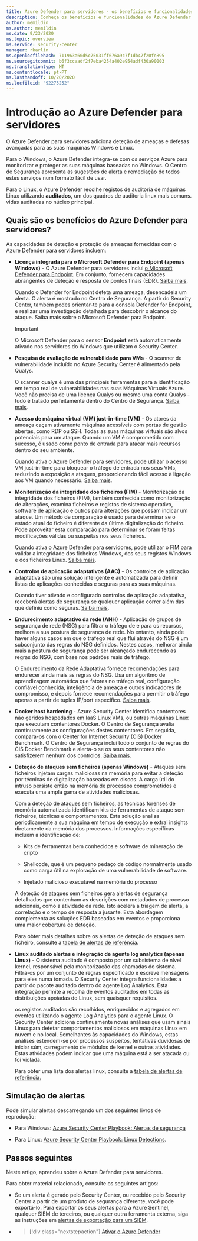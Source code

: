 ```yaml
---
title: Azure Defender para servidores - os benefícios e funcionalidades
description: Conheça os benefícios e funcionalidades do Azure Defender para servidores.
author: memildin
ms.author: memildin
ms.date: 9/23/2020
ms.topic: overview
ms.service: security-center
manager: rkarlin
ms.openlocfilehash: 711963a60d5c75031ff676a9c7f1db47f20fe895
ms.sourcegitcommit: b6f3ccaadf2f7eba4254a402e954adf430a90003
ms.translationtype: MT
ms.contentlocale: pt-PT
ms.lasthandoff: 10/20/2020
ms.locfileid: "92275252"
---
```

# <a name="introduction-to-azure-defender-for-servers"></a>Introdução ao Azure Defender para servidores

O Azure Defender para servidores adiciona deteção de ameaças e defesas avançadas para as suas máquinas Windows e Linux.

Para o Windows, o Azure Defender integra-se com os serviços Azure para monitorizar e proteger as suas máquinas baseadas no Windows. O Centro de Segurança apresenta as sugestões de alerta e remediação de todos estes serviços num formato fácil de usar.

Para o Linux, o Azure Defender recolhe registos de auditoria de máquinas Linux utilizando **auditados,** um dos quadros de auditoria linux mais comuns. vidas auditadas no núcleo principal. 


## <a name="what-are-the-benefits-of-azure-defender-for-servers"></a>Quais são os benefícios do Azure Defender para servidores?

As capacidades de deteção e proteção de ameaças fornecidas com o Azure Defender para servidores incluem:

- **Licença integrada para o Microsoft Defender para Endpoint (apenas Windows)** - O Azure Defender para servidores inclui  [o Microsoft Defender para Endpoint](https://www.microsoft.com/microsoft-365/security/endpoint-defender). Em conjunto, fornecem capacidades abrangentes de deteção e resposta de pontos finais (EDR). [Saiba mais](security-center-wdatp.md).

    Quando o Defender for Endpoint deteta uma ameaça, desencadeia um alerta. O alerta é mostrado no Centro de Segurança. A partir do Security Center, também podes orientar-te para a consola Defender for Endpoint, e realizar uma investigação detalhada para descobrir o alcance do ataque. Saiba mais sobre o Microsoft Defender para Endpoint.

    > [!IMPORTANT]
    > O Microsoft Defender para o sensor **Endpoint** está automaticamente ativado nos servidores do Windows que utilizam o Security Center.

- **Pesquisa de avaliação de vulnerabilidade para VMs** - O scanner de vulnerabilidade incluído no Azure Security Center é alimentado pela Qualys. 

    O scanner qualys é uma das principais ferramentas para a identificação em tempo real de vulnerabilidades nas suas Máquinas Virtuais Azure. Você não precisa de uma licença Qualys ou mesmo uma conta Qualys - tudo é tratado perfeitamente dentro do Centro de Segurança. [Saiba mais](deploy-vulnerability-assessment-vm.md).

- **Acesso de máquina virtual (VM) just-in-time (VM)** - Os atores da ameaça caçam ativamente máquinas acessíveis com portas de gestão abertas, como RDP ou SSH. Todas as suas máquinas virtuais são alvos potenciais para um ataque. Quando um VM é comprometido com sucesso, é usado como ponto de entrada para atacar mais recursos dentro do seu ambiente.

    Quando ativa o Azure Defender para servidores, pode utilizar o acesso VM just-in-time para bloquear o tráfego de entrada nos seus VMs, reduzindo a exposição a ataques, proporcionando fácil acesso à ligação aos VM quando necessário. [Saiba mais](just-in-time-explained.md).

- **Monitorização da integridade dos ficheiros (FIM)** - Monitorização da integridade dos ficheiros (FIM), também conhecida como monitorização de alterações, examina ficheiros e registos de sistema operativo, software de aplicação e outros para alterações que possam indicar um ataque. Um método de comparação é usado para determinar se o estado atual do ficheiro é diferente da última digitalização do ficheiro. Pode aproveitar esta comparação para determinar se foram feitas modificações válidas ou suspeitas nos seus ficheiros.

    Quando ativa o Azure Defender para servidores, pode utilizar o FIM para validar a integridade dos ficheiros Windows, dos seus registos Windows e dos ficheiros Linux. [Saiba mais](security-center-file-integrity-monitoring.md).

- **Controlos de aplicação adaptativos (AAC)** - Os controlos de aplicação adaptativa são uma solução inteligente e automatizada para definir listas de aplicações conhecidas e seguras para as suas máquinas.

    Quando tiver ativado e configurado controlos de aplicação adaptativa, receberá alertas de segurança se qualquer aplicação correr além das que definiu como seguras. [Saiba mais](security-center-adaptive-application.md).

- **Endurecimento adaptativo da rede (ANH)** - Aplicação de grupos de segurança de rede (NSG) para filtrar o tráfego de e para os recursos, melhora a sua postura de segurança de rede. No entanto, ainda pode haver alguns casos em que o tráfego real que flui através do NSG é um subconjunto das regras do NSG definidos. Nestes casos, melhorar ainda mais a postura de segurança pode ser alcançado endurecendo as regras do NSG, com base nos padrões reais de tráfego.

    O Endurecimento da Rede Adaptativa fornece recomendações para endurecer ainda mais as regras do NSG. Usa um algoritmo de aprendizagem automática que fatores no tráfego real, configuração confiável conhecida, inteligência de ameaça e outros indicadores de compromisso, e depois fornece recomendações para permitir o tráfego apenas a partir de tuples IP/port específico. [Saiba mais](security-center-adaptive-network-hardening.md).

- **Docker host hardening** - Azure Security Center identifica contentores não geridos hospedados em IaaS Linux VMs, ou outras máquinas Linux que executam contentores Docker. O Centro de Segurança avalia continuamente as configurações destes contentores. Em seguida, compara-os com o Center for Internet Security (CIS) Docker Benchmark. O Centro de Segurança inclui todo o conjunto de regras do CIS Docker Benchmark e alerta-o se os seus contentores não satisfizerem nenhum dos controlos. [Saiba mais](harden-docker-hosts.md).

- **Deteção de ataques sem ficheiros (apenas Windows)** - Ataques sem ficheiros injetam cargas maliciosas na memória para evitar a deteção por técnicas de digitalização baseadas em discos. A carga útil do intruso persiste então na memória de processos comprometidos e executa uma ampla gama de atividades maliciosas.

  Com a deteção de ataques sem ficheiros, as técnicas forenses de memória automatizada identificam kits de ferramentas de ataque sem ficheiros, técnicas e comportamentos. Esta solução analisa periodicamente a sua máquina em tempo de execução e extrai insights diretamente da memória dos processos. Informações específicas incluem a identificação de: 

  - Kits de ferramentas bem conhecidos e software de mineração de cripto 

  - Shellcode, que é um pequeno pedaço de código normalmente usado como carga útil na exploração de uma vulnerabilidade de software.

  - Injetado malicioso executável na memória do processo

  A deteção de ataques sem ficheiros gera alertas de segurança detalhados que contenham as descrições com metadados de processo adicionais, como a atividade da rede. Isto acelera a triagem de alerta, a correlação e o tempo de resposta a jusante. Esta abordagem complementa as soluções EDR baseadas em eventos e proporciona uma maior cobertura de deteção.

  Para obter mais detalhes sobre os alertas de deteção de ataques sem ficheiro, consulte a [tabela de alertas de referência](alerts-reference.md#alerts-windows).

- **Linux auditado alertas e integração de agente log analytics (apenas Linux)** - O sistema auditado é composto por um subsistema de nível kernel, responsável pela monitorização das chamadas do sistema. Filtra-os por um conjunto de regras especificado e escreve mensagens para eles numa tomada. O Security Center integra funcionalidades a partir do pacote auditado dentro do agente Log Analytics. Esta integração permite a recolha de eventos auditados em todas as distribuições apoiadas do Linux, sem quaisquer requisitos.

    os registos auditados são recolhidos, enriquecidos e agregados em eventos utilizando o agente Log Analytics para o agente Linux. O Security Center adiciona continuamente novas análises que usam sinais Linux para detetar comportamentos maliciosos em máquinas Linux em nuvem e no local. Semelhantes às capacidades do Windows, estas análises estendem-se por processos suspeitos, tentativas duvidosas de iniciar súm, carregamento de módulos de kernel e outras atividades. Estas atividades podem indicar que uma máquina está a ser atacada ou foi violada.  

    Para obter uma lista dos alertas linux, consulte a [tabela de alertas de referência.](alerts-reference.md#alerts-linux)


## <a name="simulating-alerts"></a>Simulação de alertas

Pode simular alertas descarregando um dos seguintes livros de reprodução:

- Para Windows: [Azure Security Center Playbook: Alertas de segurança](https://github.com/Azure/Azure-Security-Center/blob/master/Simulations/Azure%20Security%20Center%20Security%20Alerts%20Playbook_v2.pdf)

- Para Linux: [Azure Security Center Playbook: Linux Detections](https://github.com/Azure/Azure-Security-Center/blob/master/Simulations/Azure%20Security%20Center%20Linux%20Detections_v2.pdf).




## <a name="next-steps"></a>Passos seguintes

Neste artigo, aprendeu sobre o Azure Defender para servidores. 

Para obter material relacionado, consulte os seguintes artigos: 

- Se um alerta é gerado pelo Security Center, ou recebido pelo Security Center a partir de um produto de segurança diferente, você pode exportá-lo. Para exportar os seus alertas para a Azure Sentinel, qualquer SIEM de terceiros, ou qualquer outra ferramenta externa, siga as instruções em [alertas de exportação para um SIEM](continuous-export.md).

- > [!div class="nextstepaction"]
    > [Ativar o Azure Defender](security-center-pricing.md)